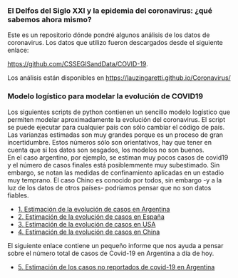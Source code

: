 ### El Delfos del Siglo XXI y la epidemia del coronavirus: ¿qué sabemos ahora mismo?
Este es un repositorio dónde pondré algunos análisis de los datos de coronavirus. 
Los datos que utilizo fueron descargados desde el siguiente enlace: 

https://github.com/CSSEGISandData/COVID-19. 

Los análisis están disponibles en https://lauzingaretti.github.io/Coronavirus/ 

### Modelo logístico para modelar la evolución de COVID19 

Los siguientes scripts de python contienen un sencillo modelo logístico que permiten modelar aproximadamente la evolución del coronavirus. El script se puede ejecutar para cualquier país con sólo cambiar el código de país. Las varianzas estimadas son muy grandes porque es un proceso de gran incertidumbre. Estos números sólo son orientativos, hay que tener en cuenta que si los datos son sesgados, los modelos no son buenos.  
En el caso argentino, por ejemplo, se estiman muy pocos casos de covid19 y el número de casos finales está posiblemmente muy subestimado. Sin embargo, se notan las medidas de confinamiento aplicadas en un estadío muy temprano. 
El caso Chino es conocido por todos, sin embargo -y a la luz de los datos de otros países- podríamos pensar que no son datos fiables. 

- [1. Estimación de la evolución de casos en Argentina](https://github.com/lauzingaretti/Coronavirus/blob/master/inst/md/Argentina_pred.md)
- [2. Estimación de la evolución de casos en España](https://github.com/lauzingaretti/Coronavirus/blob/master/inst/md/Spain_pred.md)
- [3. Estimación de la evolución de casos en USA](https://github.com/lauzingaretti/Coronavirus/blob/master/inst/md/USA.md)
- [4. Estimación de la evolución de casos en China](https://github.com/lauzingaretti/Coronavirus/blob/master/inst/md/China.md)

El siguiente enlace contiene un pequeño informe que nos ayuda a pensar sobre el número total de casos de Covid-19 en Argentina a día de hoy.

- [5. Estimación de los casos no reportados de covid-19 en Argentina](https://github.com/lauzingaretti/Coronavirus/blob/master/inst/md/covid19casosestimados.md)





